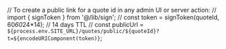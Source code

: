 // To create a public link for a quote id in any admin UI or server action:
// import { signToken } from '@/lib/sign';
// const token = signToken(quoteId, 60*60*24*14); // 14 days TTL
// const publicUrl = `${process.env.SITE_URL}/quotes/public/${quoteId}?t=${encodeURIComponent(token)}`;
